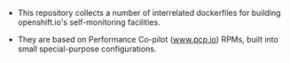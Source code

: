 * This repository collects a number of interrelated dockerfiles for building openshift.io's self-monitoring facilities.

* They are based on Performance Co-pilot (www.pcp.io) RPMs, built into small special-purpose configurations.
